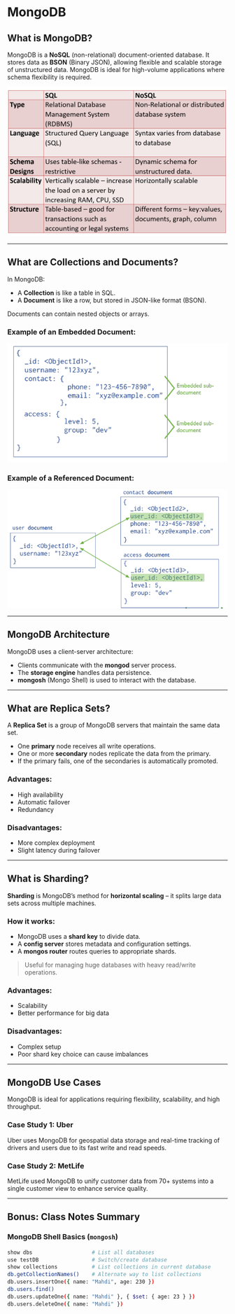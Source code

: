 # MongoDB

## What is MongoDB?

MongoDB is a **NoSQL** (non-relational) document-oriented database. It stores data as **BSON** (Binary JSON), allowing flexible and scalable storage of unstructured data. MongoDB is ideal for high-volume applications where schema flexibility is required.

![SQL vs NoSQL](images/sql-nosql-table.png)

---

## What are Collections and Documents?

In MongoDB:

- A **Collection** is like a table in SQL.
- A **Document** is like a row, but stored in JSON-like format (BSON).

Documents can contain nested objects or arrays.

### Example of an **Embedded Document**:

![Embedded Document](images/embedded-document.png)

### Example of a **Referenced Document**:

![Referenced Document](images/referenced-document.png)

---

## MongoDB Architecture

MongoDB uses a client-server architecture:

- Clients communicate with the **mongod** server process.
- The **storage engine** handles data persistence.
- **mongosh** (Mongo Shell) is used to interact with the database.

---

## What are Replica Sets?

A **Replica Set** is a group of MongoDB servers that maintain the same data set.

- One **primary** node receives all write operations.
- One or more **secondary** nodes replicate the data from the primary.
- If the primary fails, one of the secondaries is automatically promoted.

### Advantages:

- High availability
- Automatic failover
- Redundancy

### Disadvantages:

- More complex deployment
- Slight latency during failover

---

## What is Sharding?

**Sharding** is MongoDB’s method for **horizontal scaling** – it splits large data sets across multiple machines.

### How it works:

- MongoDB uses a **shard key** to divide data.
- A **config server** stores metadata and configuration settings.
- A **mongos router** routes queries to appropriate shards.

> Useful for managing huge databases with heavy read/write operations.

### Advantages:

- Scalability
- Better performance for big data

### Disadvantages:

- Complex setup
- Poor shard key choice can cause imbalances

---

## MongoDB Use Cases

MongoDB is ideal for applications requiring flexibility, scalability, and high throughput.

### Case Study 1: **Uber**

Uber uses MongoDB for geospatial data storage and real-time tracking of drivers and users due to its fast write and read speeds.

### Case Study 2: **MetLife**

MetLife used MongoDB to unify customer data from 70+ systems into a single customer view to enhance service quality.

---

## Bonus: Class Notes Summary

### MongoDB Shell Basics (`mongosh`)

```bash
show dbs                   # List all databases
use testDB                 # Switch/create database
show collections           # List collections in current database
db.getCollectionNames()    # Alternate way to list collections
db.users.insertOne({ name: "Mahdi", age: 230 })
db.users.find()
db.users.updateOne({ name: "Mahdi" }, { $set: { age: 23 } })
db.users.deleteOne({ name: "Mahdi" })
```
